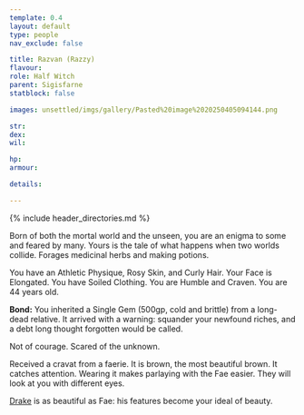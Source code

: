 ```yaml
---
template: 0.4
layout: default
type: people
nav_exclude: false

title: Razvan (Razzy)
flavour: 
role: Half Witch
parent: Sigisfarne
statblock: false

images: unsettled/imgs/gallery/Pasted%20image%2020250405094144.png

str: 
dex: 
wil: 

hp: 
armour: 

details:

---
```


{% include header_directories.md %}

Born of both the mortal world and the unseen, you are an enigma to some and feared by many. Yours is the tale of what happens when two worlds collide. Forages medicinal herbs and making potions.

You have an Athletic Physique, Rosy Skin, and Curly Hair. Your Face is Elongated. You have Soiled Clothing. You are Humble and Craven. You are 44 years old.

**Bond:** You inherited a Single Gem (500gp, cold and brittle) from a long-dead relative. It arrived with a warning: squander your newfound riches, and a debt long thought forgotten would be called.

Not of courage. Scared of the unknown.

Received a cravat from a faerie. It is brown, the most beautiful brown. It catches attention. 
Wearing it makes parlaying with the Fae easier. They will look at you with different eyes.

[Drake](Drake.md) is as beautiful as Fae: his features become your ideal of beauty.